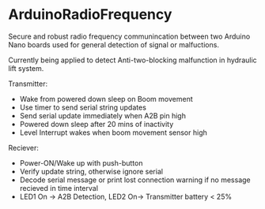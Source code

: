 # ArduinoRadioFrequency
Secure and robust radio frequency communincation between two Arduino Nano boards used for general detection of signal or malfuctions. 

Currently being applied to detect Anti-two-blocking malfunction in hydraulic lift system.

Transmitter:
- Wake from powered down sleep on Boom movement 
- Use timer to send serial string updates
- Send serial update immediately when A2B pin high
- Powered down sleep after 20 mins of inactivity 
- Level Interrupt wakes when boom movement sensor high

Reciever:
- Power-ON/Wake up with push-button 
- Verify update string, otherwise ignore serial
- Decode serial message or print lost connection warning if no message recieved in time interval
- LED1 On -> A2B Detection, LED2 On-> Transmitter battery < 25%
